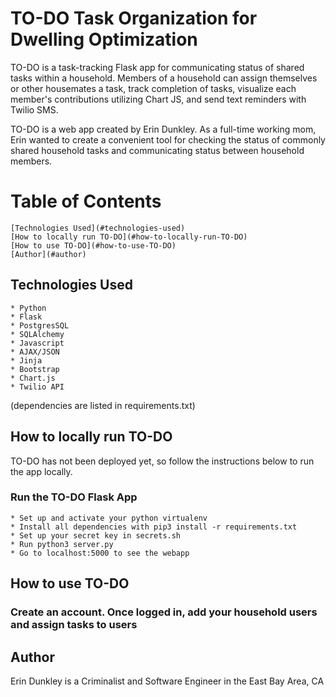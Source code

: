 # TO-DO Task Organization for Dwelling Optimization

TO-DO is a task-tracking Flask app for communicating status of shared tasks within a household. Members of a household can assign themselves or other housemates a task, track completion of tasks, visualize each member's contributions utilizing Chart JS, and send text reminders with Twilio SMS.

TO-DO is a web app created by Erin Dunkley. As a full-time working mom, Erin wanted to create a convenient tool for checking the status of commonly shared household tasks and communicating status between household members.

# Table of Contents

    [Technologies Used](#technologies-used)
    [How to locally run TO-DO](#how-to-locally-run-TO-DO)
    [How to use TO-DO](#how-to-use-TO-DO)
    [Author](#author)

<!-- ## <a name="technologiesused"></a> -->
## Technologies Used

    * Python
    * Flask
    * PostgresSQL
    * SQLAlchemy
    * Javascript
    * AJAX/JSON
    * Jinja
    * Bootstrap
    * Chart.js
    * Twilio API

(dependencies are listed in requirements.txt)

<!-- ## <a name="run"></a> -->
## How to locally run TO-DO

TO-DO has not been deployed yet, so follow the instructions below to run the app locally.

### Run the TO-DO Flask App

    * Set up and activate your python virtualenv
    * Install all dependencies with pip3 install -r requirements.txt
    * Set up your secret key in secrets.sh
    * Run python3 server.py
    * Go to localhost:5000 to see the webapp

<!-- ## <a name="use"></a> -->
## How to use TO-DO

### Create an account. Once logged in, add your household users and assign tasks to users

## Author
Erin Dunkley is a Criminalist and Software Engineer in the East Bay Area, CA
